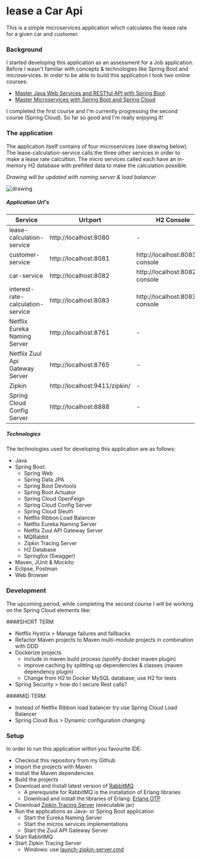 # lease a Car Api

This is a  simple microservices application which calculates the lease rate for a given car and customer.

### Background
I started developing this application as an assessment for a Job application. Before I wasn't familiar with concepts & technologies like Spring Boot and microservices. In order to be able to build this application I took two online courses:

* [Master Java Web Services and RESTful API with Spring Boot](https://www.udemy.com/course/spring-web-services-tutorial/)
* [Master Microservices with Spring Boot and Spring Cloud](https://www.udemy.com/course/microservices-with-spring-boot-and-spring-cloud/)

I completed the first course and I'm currently progressing the second course (Spring Cloud). So far so good and I'm really enjoying it!

### The application
The application itself contains of four microservices (see drawing below). The lease-calculation-service calls the three other services in order to make a lease rate calcultion. The micro services called each have an in-memory H2 database with prefilled data to make the calculation possible. 

*Drawing will be updated with naming server & load balancer*

![drawing](https://github.com/hakktastic/lease-a-car-api/blob/main/Drawing.jpg) 

##### Application Url's

Service | Url:port | H2 Console | API Documentation
------------ | ------------- | -------------  | -------------
lease-calculation-service | http://localhost:8080 | - | http://localhost:8080/swagger-ui/#/lease-calculation-controller
customer-service | http://localhost:8081 | http://localhost:8083/h2-console | http://localhost:8081/swagger-ui/#/customer-controller
car-service | http://localhost:8082 | http://localhost:8082/h2-console | http://localhost:8082/swagger-ui/#/car-controller
interest-rate-calculation-service | http://localhost:8083 | http://localhost:8083/h2-console | http://localhost:8083/swagger-ui/#/interest-rate-controller
Netflix Eureka Naming Server | http://localhost:8761 | - | -
Netflix Zuul Api Gateway Server | http://localhost:8765 | - | -
Zipkin  | http://localhost:9411/zipkin/ | - | -
Spring Cloud Config Server | http://localhost:8888 | - | -

##### Technologies
The technologies used for developing this application are as follows:

* Java
* Spring Boot:
  * Spring Web
  * Spring Data JPA
  * Spring Boot Devtools
  * Spring Boot Actuator
  * Spring Cloud OpenFeign
  * Spring Cloud Config Server
  * Spring Cloud Sleuth
  * Netflix Ribbon Load Balancer
  * Netflix Eureka Naming Server
  * Netflix Zuul API Gateway Server
  * MQRabbit
  * Zipkin Tracing Server
  * H2 Database
  * Springfox (Swagger)
* Maven, JUnit & Mockito
* Eclipse, Postman
* Web Browser

### Development
The upcoming period, while completing the second course I will be working on the Spring Cloud elements like: 

####SHORT TERM
* Netflix Hystrix > Manage failures and fallbacks
* Refactor Maven projects to Maven multi-module projects in combination with DDD
* Dockerize projects
	* include in maven build process (spotify docker maven plugin)
	* improve caching by splitting up dependencies & classes (maven dependency plugin)
	* Change from H2 to Docker MySQL database; use H2 for tests
* Spring Security > how do I secure Rest calls?

####MID TERM
* Instead of Netflix Ribbon load balancer try use Spring Cloud Load Balancer
* Spring Cloud Bus > Dynamic configuration changing

### Setup
In order to run this application within you favourite IDE:

* Checkout this repository from my Github
* Import the projects with Maven
* Install the Maven dependencies
* Build the projects
* Download and Install latest version of [RabbitMQ](https://www.rabbitmq.com/download.html)
	* A prerequisite for RabbitMQ is the installation of Erlang libraries
	* Download and install the libraries of Erlang: [Erlang OTP](https://www.erlang.org/downloads)
* Download [Zipkin Tracing Server](https://search.maven.org/remote_content?g=io.zipkin&a=zipkin-server&v=LATEST&c=exec) (executable jar)
* Run the applications as Java- or Spring Boot application 
	* Start the Eureka Naming Server
	* Start the micros services implementations
	* Start the Zuul API Gateway Server
* Start RabbitMQ
* Start Zipkin Tracing Server
	* Windows: use [launch-zipkin-server.cmd](https://github.com/hakktastic/lease-a-car-api/blob/main/launch-zipkin-server.cmd)
